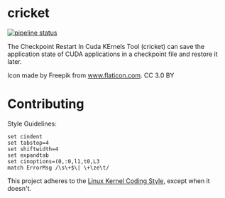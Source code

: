 # cricket

[![pipeline status](https://git.rwth-aachen.de/niklas.eiling/cricket/badges/master/pipeline.svg)](https://git.rwth-aachen.de/niklas.eiling/cricket/commits/master)

The Checkpoint Restart In Cuda KErnels Tool (cricket)  can save the application
state of CUDA applications in a checkpoint file and restore it later.

Icon made by Freepik from www.flaticon.com. CC 3.0 BY

# Contributing

Style Guidelines:
```
set cindent
set tabstop=4
set shiftwidth=4
set expandtab
set cinoptions=(0,:0,l1,t0,L3
match ErrorMsg /\s\+$\| \+\ze\t/
```

This project adheres to the [Linux Kernel Coding Style](https://www.kernel.org/doc/html/v4.10/process/coding-style.html), except when it doesn't.
